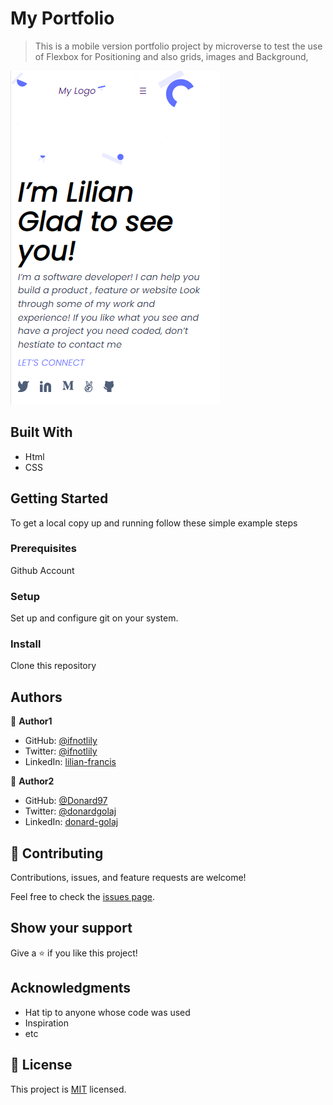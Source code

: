 # My Portfolio

> This is a mobile version portfolio project by microverse to test the use of Flexbox for Positioning and also grids, images and Background, 

![screenshot](images/screenshot.png)


## Built With

- Html
- CSS


## Getting Started


To get a local copy up and running follow these simple example steps

### Prerequisites
Github Account 

### Setup
Set up and configure git on your system.

### Install
Clone this repository





## Authors

👤 **Author1**

- GitHub: [@ifnotlily](https://github.com/ifnotlily)
- Twitter: [@ifnotlily](https://twitter.com/ifnotlily)
- LinkedIn: [lilian-francis](https://linkedin.com/in/lilian-francis)

👤 **Author2**

- GitHub: [@Donard97](https://github.com/Donard97)
- Twitter: [@donardgolaj](https://twitter.com/donardgolaj)
- LinkedIn: [donard-golaj](https://www.linkedin.com/in/donard-golaj)


## 🤝 Contributing

Contributions, issues, and feature requests are welcome!

Feel free to check the [issues page](../../issues/).

## Show your support

Give a ⭐️ if you like this project!

## Acknowledgments

- Hat tip to anyone whose code was used
- Inspiration
- etc

## 📝 License

This project is [MIT](./MIT.md) licensed.
